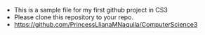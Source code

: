 - This is a sample file for my first github project in CS3
- Please clone this repository to your repo.
- https://github.com/PrincessLlianaMNaquila/ComputerScience3
